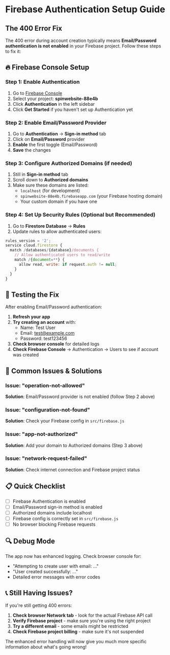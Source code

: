 # Firebase Authentication Setup Guide

## The 400 Error Fix

The 400 error during account creation typically means **Email/Password authentication is not enabled** in your Firebase project. Follow these steps to fix it:

## 🔥 Firebase Console Setup

### Step 1: Enable Authentication
1. Go to [Firebase Console](https://console.firebase.google.com/)
2. Select your project: **spinwebsite-88e4b**
3. Click **Authentication** in the left sidebar
4. Click **Get Started** if you haven't set up Authentication yet

### Step 2: Enable Email/Password Provider
1. Go to **Authentication** → **Sign-in method** tab
2. Click on **Email/Password** provider
3. **Enable** the first toggle (Email/Password)
4. **Save** the changes

### Step 3: Configure Authorized Domains (if needed)
1. Still in **Sign-in method** tab
2. Scroll down to **Authorized domains**
3. Make sure these domains are listed:
   - `localhost` (for development)
   - `spinwebsite-88e4b.firebaseapp.com` (your Firebase hosting domain)
   - Your custom domain if you have one

### Step 4: Set Up Security Rules (Optional but Recommended)
1. Go to **Firestore Database** → **Rules**
2. Update rules to allow authenticated users:

```javascript
rules_version = '2';
service cloud.firestore {
  match /databases/{database}/documents {
    // Allow authenticated users to read/write
    match /{document=**} {
      allow read, write: if request.auth != null;
    }
  }
}
```

## 🧪 Testing the Fix

After enabling Email/Password authentication:

1. **Refresh your app**
2. **Try creating an account** with:
   - Name: Test User
   - Email: test@example.com
   - Password: test123456
3. **Check browser console** for detailed logs
4. **Check Firebase Console** → Authentication → Users to see if account was created

## 🚨 Common Issues & Solutions

### Issue: "operation-not-allowed"
**Solution**: Email/Password provider is not enabled (follow Step 2 above)

### Issue: "configuration-not-found" 
**Solution**: Check your Firebase config in `src/firebase.js`

### Issue: "app-not-authorized"
**Solution**: Add your domain to Authorized domains (Step 3 above)

### Issue: "network-request-failed"
**Solution**: Check internet connection and Firebase project status

## 📋 Quick Checklist

- [ ] Firebase Authentication is enabled
- [ ] Email/Password sign-in method is enabled  
- [ ] Authorized domains include localhost
- [ ] Firebase config is correctly set in `src/firebase.js`
- [ ] No browser blocking Firebase requests

## 🔍 Debug Mode

The app now has enhanced logging. Check browser console for:
- "Attempting to create user with email: ..."
- "User created successfully: ..." 
- Detailed error messages with error codes

## 📞 Still Having Issues?

If you're still getting 400 errors:

1. **Check browser Network tab** - look for the actual Firebase API call
2. **Verify Firebase project** - make sure you're using the right project
3. **Try a different email** - some emails might be restricted
4. **Check Firebase project billing** - make sure it's not suspended

The enhanced error handling will now give you much more specific information about what's going wrong!